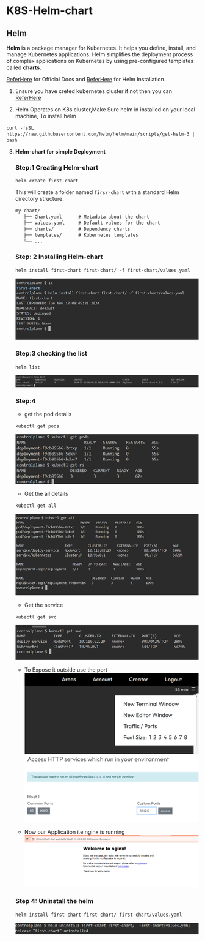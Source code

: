 # K8S-Helm-chart
## Helm
**Helm** is a package manager for Kubernetes. It helps you define, install, and manage Kubernetes applications. Helm simplifies the deployment process of complex applications on Kubernetes by using pre-configured templates called **charts**.

[ReferHere](https://helm.sh/) for Official Docs and [ReferHere](https://helm.sh/docs/intro/install/) for Helm Installation.

1. Ensure you have creted kubernetes cluster if not then you can [ReferHere](https://learn.microsoft.com/en-us/azure/aks/tutorial-kubernetes-deploy-cluster?tabs=azure-cli#install-the-kubernetes-cli)

2. Helm Operates on K8s cluster,Make Sure helm in installed on your local machine, To install helm
```
curl -fsSL https://raw.githubusercontent.com/helm/helm/main/scripts/get-helm-3 | bash
```

3. 
    **Helm-chart for simple Deployment**
    ### Step:1 Creating Helm-chart ###
    ```
    helm create first-chart
    ```
     This will create a folder named `firsr-chart` with a standard Helm directory structure:

     ```
    my-chart/
        ├── Chart.yaml      # Metadata about the chart
        ├── values.yaml     # Default values for the chart
        ├── charts/         # Dependency charts
        ├── templates/      # Kubernetes templates
        └── ...
    ```
    ### Step: 2 Installing Helm-chart ###
    ```
    helm install first-chart first-chart/ -f first-chart/values.yaml
    ```
    ![Preview](Sample/first-chart/Img2.PNG)
    
    ### Step:3 checking the list
    ```
    helm list
    ```
    ![Previes](Sample/first-chart/Img3.PNG)
    ### Step:4
     - get the pod details
     ```
     kubectl get pods
     ```
     ![Previes](Sample/first-chart/Img4.PNG)
     - Get the all details
     ```
     kubectl get all
     ```
     ![Previes](Sample/first-chart/Img5.PNG)
    
     - Get the service
     ```
     kubectl get svc
     ```
     ![Previes](Sample/first-chart/Img6.PNG)

    - To Expose it outside use the port
     ![Previes](Sample/first-chart/Img7.PNG)
     ![Previes](Sample/first-chart/Img8.PNG)

    - Now our Application i.e nginx is running 
     ![Preview](Sample/first-chart/Img9.PNG)
    ### Step 4: Uninstall the helm
    ```
    helm install first-chart first-chart/ first-chart/values.yaml
    ```

    ![Preview](Sample/first-chart/Img10.PNG)
    
  